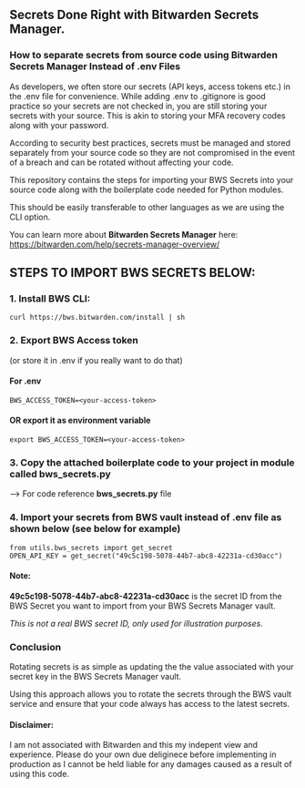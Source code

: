 ## Secrets Done Right with Bitwarden Secrets Manager.

### How to separate secrets from source code using Bitwarden Secrets Manager Instead of .env Files

As developers, we often store our secrets (API keys, access tokens etc.) in the .env file for convenience. While adding .env to .gitignore is good practice so your secrets are not checked in, you are still storing your secrets with your source. This is akin to storing your MFA recovery codes along with your password.

According to security best practices, secrets must be managed and stored separately from your source code so they are not compromised in the event of a breach and can be rotated without affecting your code.

This repository contains the steps for importing your BWS Secrets into your source code along with the boilerplate code needed for Python modules. 

This should be easily transferable to other languages as we are using the CLI option.

You can learn more about **Bitwarden Secrets Manager** here: https://bitwarden.com/help/secrets-manager-overview/

## STEPS TO IMPORT BWS SECRETS BELOW:

### 1. Install BWS CLI:

```curl https://bws.bitwarden.com/install | sh```

### 2. Export BWS Access token  
(or store it in .env if you really want to do that)

#### For .env
```BWS_ACCESS_TOKEN=<your-access-token>```

#### OR export it as environment variable

```export BWS_ACCESS_TOKEN=<your-access-token>```

### 3. Copy the attached boilerplate code to your project in module called bws_secrets.py
--> For code reference **bws_secrets.py** file

### 4. Import your secrets from BWS vault instead of .env file as shown below (see below for example)
```
from utils.bws_secrets import get_secret
OPEN_API_KEY = get_secret("49c5c198-5078-44b7-abc8-42231a-cd30acc")
```

#### Note:

**49c5c198-5078-44b7-abc8-42231a-cd30acc** is the secret ID from the BWS Secret you want to import from your BWS Secrets Manager vault. 

_This is not a real BWS secret ID, only used for illustration purposes._

### Conclusion

Rotating secrets is as simple as updating the the value associated with your secret key in the BWS Secrets Manager vault.

Using this approach allows you to rotate the secrets through the BWS vault service and ensure that your code always has access to the latest secrets.

#### Disclaimer: 
I am not associated with Bitwarden and this my indepent view and experience. Please do your own due deliginece before implementing in production as I cannot be held liable for any damages caused as a result of using this code.
